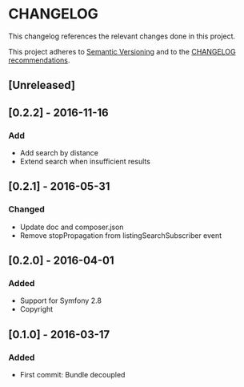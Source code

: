 CHANGELOG
=========

This changelog references the relevant changes done in this project.

This project adheres to [Semantic Versioning](http://semver.org/) 
and to the [CHANGELOG recommendations](http://keepachangelog.com/).


## [Unreleased]


## [0.2.2] - 2016-11-16

### Add

- Add search by distance
- Extend search when insufficient results


## [0.2.1] - 2016-05-31

### Changed

- Update doc and composer.json
- Remove stopPropagation from listingSearchSubscriber event


## [0.2.0] - 2016-04-01

### Added

- Support for Symfony 2.8
- Copyright


## [0.1.0] - 2016-03-17

### Added

- First commit: Bundle decoupled

